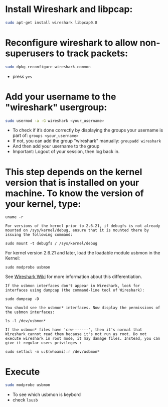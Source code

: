 # Install Wireshark and libpcap:
``` sh
sudo apt-get install wireshark libpcap0.8
```
# Reconfigure wireshark to allow non-superusers to track packets:
``` sh
sudo dpkg-reconfigure wireshark-common
```
- press `yes`

# Add your username to the "wireshark" usergroup:
``` sh
sudo usermod -a -G wireshark <your_username>
```
- To check if it’s done correctly by displaying the groups your username is part of: `groups <your_username>`
- If not, you can add the group "wireshark" manually: `groupadd wireshark`
- And then add your username to the group
- Important: Logout of your session, then log back in.

# This step depends on the kernel version that is installed on your machine. To know the version of your kernel, type:

    uname -r

    For versions of the kernel prior to 2.6.21, if debugfs is not already mounted on /sys/kernel/debug, ensure that it is mounted there by issuing the following command:

    sudo mount -t debugfs / /sys/kernel/debug

For kernel version 2.6.21 and later, load the loadable module usbmon in the Kernel:

`sudo modprobe usbmon`

See [Wireshark Wiki](https://wiki.wireshark.org/CaptureSetup/USB#Linux) for more information about this differentiation.

    If the usbmon interfaces don't appear in Wireshark, look for interfaces using dumpcap (the command-line tool of Wireshark):

    sudo dumpcap -D

    You should see the usbmon* interfaces. Now display the permissions of the usbmon interfaces:

    ls -l /dev/usbmon*

    If the usbmon* files have 'crw-------', then it's normal that Wireshark cannot read them because it's not run as root. Do not execute wireshark in root mode, it may damage files. Instead, you can give it regular users privileges :

    sudo setfacl -m u:$(whoami):r /dev/usbmon*

# Execute 
``` sh
sudo modprobe usbmon
```
- To see which usbmon is keybord
- check `lsusb`

